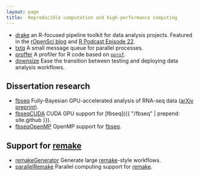 ```yaml
---
layout: page
title:  Reproducible computation and high-performance computing
---
```


- [drake](https://github.com/ropensci/drake) an R-focused pipeline toolkit for data analysis projects. Featured in the [rOpenSci blog](https://ropensci.org/blog/2018/02/06/drake/) and [R Podcast Episode 22](https://r-podcast.org/episode/022-diving-in-to-drake-with-will-landau/).
- [txtq](https://github.com/wlandau/txtq) A small message queue for parallel processes.
- [proffer](https://github.com/r-prof/proffer) A profiler for R code based on [`pprof`](https://github.com/google/pprof).
- [downsize](https://github.com/wlandau/downsize) Ease the transition between testing and deploying data analysis workflows.

## Dissertation research

- [fbseq](https://github.com/wlandau/fbseq) Fully-Bayesian GPU-accelerated analysis of RNA-seq data ([arXiv preprint](http://arxiv.org/abs/1606.06659)).
- [fbseqCUDA](https://github.com/wlandau/fbseqCUDA) CUDA GPU support for [fbseq]({{ "/fbseq" | prepend: site.github }}).
- [fbseqOpenMP](https://github.com/wlandau/fbseqOpenMP) OpenMP support for [fbseq](https://github.com/wlandau/fbseq).


## Support for [remake](https://github.com/richfitz/remake)

- [remakeGenerator](https://www.github.com/wlandau/remakeGenerator) Generate large [remake](https://github.com/richfitz/remake)-style workflows.
- [parallelRemake](https://www.github.com/wlandau/parallelRemake) Parallel computing support for [remake](https://github.com/richfitz/remake).
